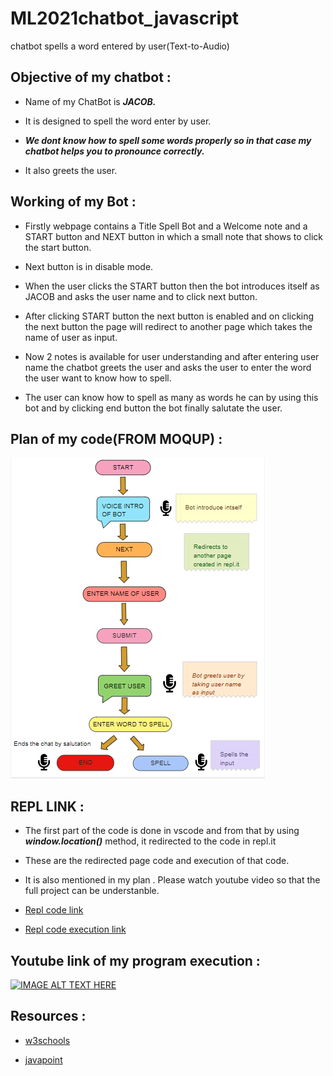 # ML2021chatbot_javascript
chatbot spells a word entered by user(Text-to-Audio)

## Objective of my chatbot :

  - Name of my ChatBot is  _**JACOB.**_
  
  - It is designed to spell the word enter by user.
  
  - _**We dont know how to spell some words properly so in that case my chatbot helps you to pronounce correctly.**_
  
  - It also greets the user.
  
## Working of my Bot :

  - Firstly webpage contains a Title Spell Bot and a Welcome note and a START button and NEXT button in which a small note that shows to click the start button.
  
  - Next button is in disable mode.
  
  - When the user clicks the START button then the bot introduces itself as JACOB and asks the user name and to click next button.
  
  - After clicking START button the next button is enabled and on clicking the next button the page will redirect to another page which takes the name of user as input.
  
  - Now 2 notes is available for user understanding and after entering user name the chatbot greets the user and asks the user to enter the word the user want to know how to spell.
  
  - The user can know how to spell as many as words he can by using this bot and by clicking end button the bot finally salutate the user.
  
## Plan of my code(FROM MOQUP) : 
 ![Plan](https://raw.githubusercontent.com/chandrika3105/ML2021chatbot_javascript/main/Moqup1.PNG)

## REPL LINK :
  
  - The first part of the code is done in vscode and from that by using _**window.location()**_ method, it redirected to the code in repl.it
  
  - These are the redirected page code and execution of that code.
  
  - It is also mentioned in my plan . Please watch youtube video so that the full project can be understanble.
  
  - [Repl code link](https://repl.it/@SriChandrika/SpellBot1#index.html)
  
  - [Repl code execution link](https://SpellBot1.srichandrika.repl.co)
  
## Youtube link of my program execution : 

[![IMAGE ALT TEXT HERE](https://img.youtube.com/vi/uwzOWPcQT8E/0.jpg)](https://www.youtube.com/watch?v=uwzOWPcQT8E)

## Resources : 

 - [w3schools](https://www.w3schools.com/)
 
 - [javapoint](https://www.javatpoint.com/how-to-center-a-button-in-css)

